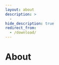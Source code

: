 ```yaml
---
layout: about
description: >
  -
hide_description: true
redirect_from:
  - /download/
---
```


# About

<!--author-->
